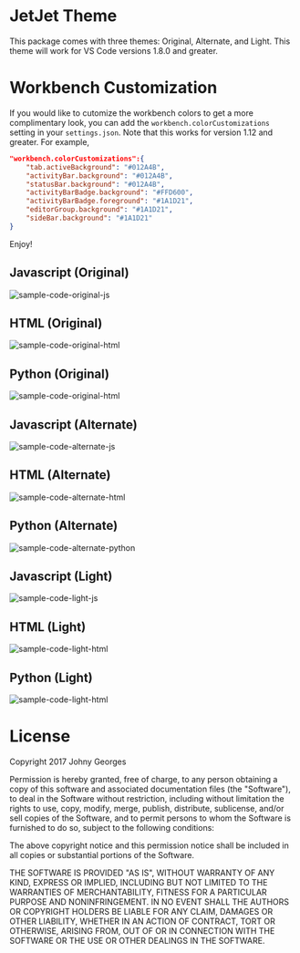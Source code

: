

# JetJet Theme
This package comes with three themes: Original, Alternate, and Light.
This theme will work for VS Code versions 1.8.0 and greater.


# Workbench Customization

If you would like to cutomize the workbench colors to get a more complimentary look, you can add the `workbench.colorCustomizations` setting in your `settings.json`. Note that this works for version 1.12 and greater.
For example,
```json
"workbench.colorCustomizations":{
    "tab.activeBackground": "#012A4B",
    "activityBar.background": "#012A4B",
    "statusBar.background": "#012A4B",
    "activityBarBadge.background": "#FFD600",
    "activityBarBadge.foreground": "#1A1D21",
    "editorGroup.background": "#1A1D21",
    "sideBar.background": "#1A1D21"
}
```
Enjoy!
## Javascript (Original)
![sample-code-original-js](js-jetjet.jpg)
## HTML (Original)
![sample-code-original-html](html-jetjet.jpg)
## Python (Original)
![sample-code-original-html](python-jetjet.jpg)
## Javascript (Alternate)
![sample-code-alternate-js](js-jetjet-alternate.jpg)
## HTML (Alternate)
![sample-code-alternate-html](html-jetjet-alternate.jpg)
## Python (Alternate)
![sample-code-alternate-python](python-jetjet-alternate.jpg)
## Javascript (Light)
![sample-code-light-js](js-jetjet-light.jpg)
## HTML (Light)
![sample-code-light-html](html-jetjet-light.jpg)
## Python (Light)
![sample-code-light-html](python-jetjet-light.jpg)
# License

Copyright 2017 Johny Georges

Permission is hereby granted, free of charge, to any person obtaining a copy of this software and associated documentation files (the "Software"), to deal in the Software without restriction, including without limitation the rights to use, copy, modify, merge, publish, distribute, sublicense, and/or sell copies of the Software, and to permit persons to whom the Software is furnished to do so, subject to the following conditions:

The above copyright notice and this permission notice shall be included in all copies or substantial portions of the Software.

THE SOFTWARE IS PROVIDED "AS IS", WITHOUT WARRANTY OF ANY KIND, EXPRESS OR IMPLIED, INCLUDING BUT NOT LIMITED TO THE WARRANTIES OF MERCHANTABILITY, FITNESS FOR A PARTICULAR PURPOSE AND NONINFRINGEMENT. IN NO EVENT SHALL THE AUTHORS OR COPYRIGHT HOLDERS BE LIABLE FOR ANY CLAIM, DAMAGES OR OTHER LIABILITY, WHETHER IN AN ACTION OF CONTRACT, TORT OR OTHERWISE, ARISING FROM, OUT OF OR IN CONNECTION WITH THE SOFTWARE OR THE USE OR OTHER DEALINGS IN THE SOFTWARE.